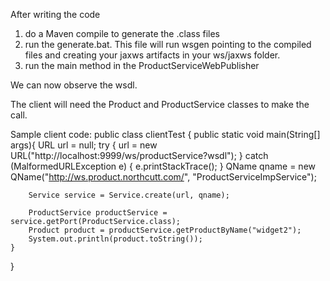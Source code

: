 After writing the code
1. do a Maven compile to generate the .class files
2. run the generate.bat.  This file will run wsgen pointing to the compiled files and creating your jaxws artifacts in your ws/jaxws folder.
3. run the main method in the ProductServiceWebPublisher

We can now observe the wsdl.

The client will need the Product and ProductService classes to make the call.

Sample client code:
public class clientTest {
    public static void main(String[] args){
        URL url = null;
        try {
            url = new URL("http://localhost:9999/ws/productService?wsdl");
        } catch (MalformedURLException e) {
            e.printStackTrace();
        }
        QName qname = new QName("http://ws.product.northcutt.com/", "ProductServiceImpService");

        Service service = Service.create(url, qname);

        ProductService productService = service.getPort(ProductService.class);
        Product product = productService.getProductByName("widget2");
        System.out.println(product.toString());
    }
}